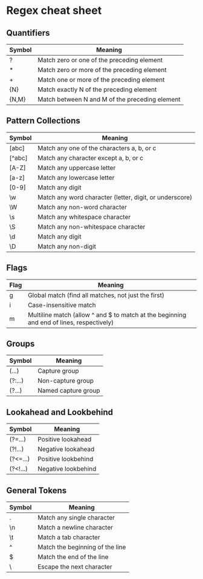 # Regex cheat sheet

## Quantifiers

| Symbol | Meaning |
|---|---|
| ? | Match zero or one of the preceding element |
| * | Match zero or more of the preceding element |
| + | Match one or more of the preceding element |
| {N} | Match exactly N of the preceding element |
| {N,M} | Match between N and M of the preceding element |

## Pattern Collections

| Symbol | Meaning |
|---|---|
| [abc] | Match any one of the characters a, b, or c |
| [^abc] | Match any character except a, b, or c |
| [A-Z] | Match any uppercase letter |
| [a-z] | Match any lowercase letter |
| [0-9] | Match any digit |
| \w | Match any word character (letter, digit, or underscore) |
| \W | Match any non-word character |
| \s | Match any whitespace character |
| \S | Match any non-whitespace character |
| \d | Match any digit |
| \D | Match any non-digit |

## Flags

| Flag | Meaning |
|---|---|
| g | Global match (find all matches, not just the first) |
| i | Case-insensitive match |
| m | Multiline match (allow ^ and $ to match at the beginning and end of lines, respectively) |

## Groups

| Symbol | Meaning |
|---|---|
| (...) | Capture group |
| (?:...) | Non-capture group |
| (?<name>...) | Named capture group |

## Lookahead and Lookbehind

| Symbol | Meaning |
|---|---|
| (?=...) | Positive lookahead |
| (?!...) | Negative lookahead |
| (?<=...) | Positive lookbehind |
| (?<!...) | Negative lookbehind |

## General Tokens

| Symbol | Meaning |
|---|---|
| . | Match any single character |
| \n | Match a newline character |
| \t | Match a tab character |
| ^ | Match the beginning of the line |
| $ | Match the end of the line |
| \ | Escape the next character |
